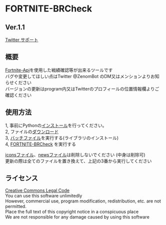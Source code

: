 # FORTNITE-BRCheck
## Ver.1.1  

[Twitter サポート](https://twitter.com/ZenomBot)

## 概要
[Fortnite-Api](https://fortnite-api.com/)を使用した戦績確認等が出来るツールです  
バグや変更してほしい点はTwitter @ZenomBot のDM又はメンションよりお知らせください  
バージョンの更新はprogram内又はTwitterのプロフィールの位置情報欄よりご確認ください  

## 使用方法
1, 事前にPythonの[インストール](https://www.python.org/ftp/python/3.7.8/python-3.7.8-amd64-webinstall.exe)を行ってください。  
2, ファイルの[ダウンロード](https://github.com/Zenom-Git/Fortnite-BRCheck/archive/refs/heads/main.zip)  
3, [バッチファイル](install.bat)を実行する(ライブラリのインストール)  
4, [FORTNITE-BRCheck](FORTNITE-BRCheck.exe) を実行する  
  
[iconsファイル](icons)、[newsファイル](news)は削除しないでください (中身は削除可)  
更新の際は全てのファイルを置き換えて、上記の3番から実行してください  

## ライセンス
[Creative Commons Legal Code](LICENSE "ライセンス")  
You can use this software unlimitedly  
However, commercial use, program modification, redistribution, etc. are not permitted.  
Place the full text of this copyright notice in a conspicuous place  
We are not responsible for any damage caused by using this software  
